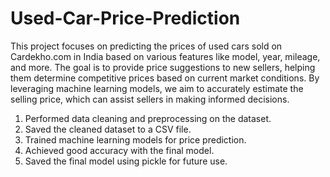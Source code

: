 # Used-Car-Price-Prediction
This project focuses on predicting the prices of used cars sold on Cardekho.com in India based on various features like model, year, mileage, and more. The goal is to provide price suggestions to new sellers, helping them determine competitive prices based on current market conditions. By leveraging machine learning models, we aim to accurately estimate the selling price, which can assist sellers in making informed decisions.

1. Performed data cleaning and preprocessing on the dataset.
2. Saved the cleaned dataset to a CSV file.
3. Trained machine learning models for price prediction.
4. Achieved good accuracy with the final model.
5. Saved the final model using pickle for future use.
